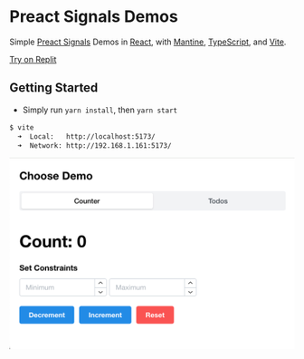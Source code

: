 # Preact Signals Demos
Simple [Preact Signals](https://preactjs.com/guide/v10/signals) Demos in [React](https://reactjs.org/), with [Mantine](https://mantine.dev/), [TypeScript](https://www.typescriptlang.org/), and [Vite](https://vitejs.dev/).

[Try on Replit](https://replit.com/@efeminella/Preact-React-Signals-Demos)

## Getting Started
- Simply run `yarn install`, then `yarn start`

```
$ vite
  ➜  Local:   http://localhost:5173/
  ➜  Network: http://192.168.1.161:5173/

```
<img width="579" alt="demo-1" src="/assets/demo-example.png">

